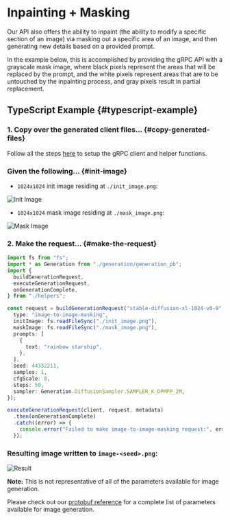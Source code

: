 # Inpainting + Masking

Our API also offers the ability to inpaint (the ability to modify a specific section of an image) via masking out a specific area of an image, and then generating new details based on a provided prompt.

In the example below, this is accomplished by providing the gRPC API with a grayscale mask image, where black pixels represent the areas that will be replaced by the prompt, and the white pixels represent areas that are to be untouched by the inpainting process, and gray pixels result in partial replacement.

## TypeScript Example {#typescript-example}

### 1. Copy over the generated client files... {#copy-generated-files}

Follow all the steps [here](/docs/getting-started/typescript-client) to setup the gRPC client and helper functions.

### Given the following... {#init-image}

- `1024x1024` init image residing at `./init_image.png`:

![Init Image](/Inpainting-C1.png)

- `1024x1024` mask image residing at `./mask_image.png`:

![Mask Image](/Inpainting-C3.png)

### 2. Make the request... {#make-the-request}

```typescript
import fs from "fs";
import * as Generation from "./generation/generation_pb";
import {
  buildGenerationRequest,
  executeGenerationRequest,
  onGenerationComplete,
} from "./helpers";

const request = buildGenerationRequest("stable-diffusion-xl-1024-v0-9", {
  type: "image-to-image-masking",
  initImage: fs.readFileSync("./init_image.png"),
  maskImage: fs.readFileSync("./mask_image.png"),
  prompts: [
    {
      text: "rainbow starship",
    },
  ],
  seed: 44332211,
  samples: 1,
  cfgScale: 8,
  steps: 50,
  sampler: Generation.DiffusionSampler.SAMPLER_K_DPMPP_2M,
});

executeGenerationRequest(client, request, metadata)
  .then(onGenerationComplete)
  .catch((error) => {
    console.error("Failed to make image-to-image-masking request:", error);
  });
```

### Resulting image written to `image-<seed>.png`:

![Result](/Inpainting-C4.png)

**Note:** This is not representative of all of the parameters available for image generation.

Please check out our [protobuf reference](https://github.com/Stability-AI/api-interfaces/blob/main/src/proto/generation.proto) for a complete list of parameters available for image generation.
